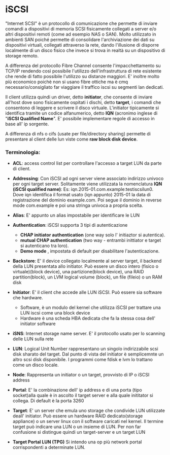 # iSCSI

"Internet SCSI" è un protocollo di comunicazione che permette di inviare comandi a dispositivi di memoria SCSI fisicamente collegati a server e/o altri dispositivi remoti (come ad esempio NAS o SAN). Molto utilizzato in ambienti SAN poiché permette di consolidare l'archiviazione dei dati su dispositivi virtuali, collegati attraverso la rete, dando l'illusione di disporre localmente di un disco fisico che invece si trova in realtà su un dispositivo di storage remoto.

A differenza del protocollo Fibre Channel consente l'impacchettamento su TCP/IP rendendo così possibile l'utilizzo dell'infrastruttura di rete esistente che rende di fatto possibile l'utilizzo su distanze maggiori. E' inoltre molto più economico poichè non si usano fibre ottiche ma è cmq necessario/consigliato far viaggiare il traffico iscsi su segmenti lan dedicati.

Il client utilizza quindi un driver, detto **initiator**, che consente di inviare all'host dove sono fisicamente ospitati i dischi, detto **target**, i comandi che consentono di leggere e scrivere il disco virtuale. L'initiator tipicamente si identifica tramite un codice alfanumerico, detto **IQN** (acronimo inglese di "**iSCSI Qualified Name**". E' possibile implementare regole di accesso in base all' ip sorgente.

A differenza di nfs o cifs (usate per file/directory sharing) permette di presentare al client delle lun viste come **raw block disk device**. 

### Terminologia:

- **ACL**: access control list per controllare l'accesso a target LUN da parte di client.

- **Addressing**: Con iSCSI ad ogni server viene associato indirizzo univoco per ogni target server. Solitamente viene utilizzata la nomenclatura **IQN (iSCSI qualified name)**: Es: iqn.2015-01.com.example:testiscsilun0. Dove iqn identifica il format usato (iqn appunto) 2015-01 la data di registrazione del dominio example.com. Poi segue il dominio in reverse mode com.example e poi una stringa univoca a propria scelta.

- **Alias**: E' appunto un alias impostabile per identificare le LUN

- **Authentication**: iSCSI supporta 3 tipi di autenticazione
	-  **CHAP initiator authentication** (one way solo l' initiaztor si autentica).  
	-  **mutual CHAP authentication**  (two way - entrambi inittiator e target si autenticano tra loro).
	-  **Demo mode** , impostata di default per disabilitare l'autenticazione.


- **Backstore**: E' il device collegato localmente al server target, il backend della LUN presentata allo initiator. Può essere un disco intero (fisico o virtuale)(block device), una partizione(block device), una RAID partition(block), un LVM logical volume (block), un file (fileio) o un RAM disk

- **Initiator**: E' il client che accede alle LUN iSCSI. Può essere sia software che hardware. 
	-   Software, è un modulo del kernel che utilizza iSCSI per trattare una LUN iscsi come una block device
	-   Hardware è una scheda HBA dedicata che fa la stessa cosa dell' initiator software

- **iSNS**: Internet storage name server. E' il protocollo usato per lo scanning delle LUN sulla rete

- **LUN**: Logical Unit Number rappresentano un singolo indirizzabile scsi disk sharato del target. Dal punto di vista del initiator è semplicemnte un altro scsi disk disponibile. I programmi come fdisk e lvm lo trattano come un disco locale.

- **Node**: Rappresenta un initiator o un target, provvisto di IP o iSCSI address

- **Portal**: E' la combinazione dell' ip address e di una porta (tipo socket)alla quale è in ascolto il target server e alla quale inititator si collega. Di default è la porta 3260

- **Target**: E' un server che emula uno storage che condivide LUN utilizzate deall' initiator. Può essere un hardware RAID dedicato(storage appliance) o un server linux con il software caricati nel kernel. Il termine target può indicare una LUN o un insieme di LUN. Per non far confusione si distingue quindi un target-server e un target LUN

- **Target Portal LUN (TPG)**  Si intendo una op più network portal corrispondenti a determinate LUN.
